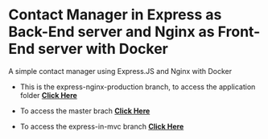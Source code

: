 # Contact Manager in Express as Back-End server and Nginx as Front-End server with Docker

A simple contact manager using Express.JS and Nginx with Docker

* This is the express-nginx-production branch, to access the application folder **<a href="https://github.com/siicosmos/Contact-Manager-React-Express/tree/express-nginx-production/express-nginx-production" target="_blank">Click Here</a>**

* To access the master brach **<a href="https://github.com/siicosmos/Contact-Manager-React-Express/tree/master" target="_blank">Click Here</a>**

* To access the express-in-mvc branch **<a href="https://github.com/siicosmos/Contact-Manager-React-Express/tree/express-in-mvc" target="_blank">Click Here</a>**
